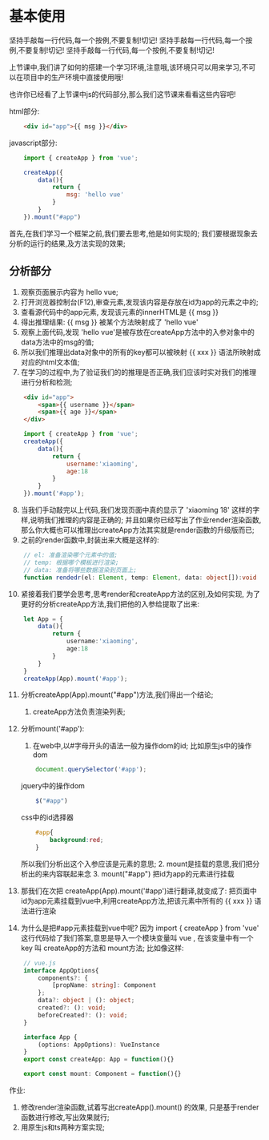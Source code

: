 # 基本使用
坚持手敲每一行代码,每一个按例,不要复制!切记!
坚持手敲每一行代码,每一个按例,不要复制!切记!
坚持手敲每一行代码,每一个按例,不要复制!切记!

上节课中,我们讲了如何的搭建一个学习环境,注意哦,该环境只可以用来学习,不可以在项目中的生产环境中直接使用哦!

也许你已经看了上节课中js的代码部分,那么我们这节课来看看这些内容吧!

html部分:
```html
    <div id="app">{{ msg }}</div>
```

javascript部分:
```javascript
    import { createApp } from 'vue';

    createApp({
        data(){
            return {
                msg: 'hello vue'
            }
        }
    }).mount("#app")
```

首先,在我们学习一个框架之前,我们要去思考,他是如何实现的;
我们要根据现象去分析的运行的结果,及方法实现的效果;

## 分析部分
1. 观察页面展示内容为 hello vue;
2. 打开浏览器控制台(F12),审查元素,发现该内容是存放在id为app的元素之中的;
3. 查看源代码中的app元素, 发现该元素的innerHTML是 {{ msg }}
4. 得出推理结果:  {{ msg }}  被某个方法映射成了 'hello vue'
5. 观察上面代码,发现 'hello vue'是被存放在createApp方法中的入参对象中的data方法中的msg的值;
6. 所以我们推理出data对象中的所有的key都可以被映射 {{ xxx }} 语法所映射成对应的html文本值;
7. 在学习的过程中,为了验证我们的的推理是否正确,我们应该时实对我们的推理进行分析和检测;
```html
    <div id="app">
        <span>{{ username }}</span>
        <span>{{ age }}</span>
    </div>
```

```javascript
    import { createApp } from 'vue';
    createApp({
        data(){
            return {
                username:'xiaoming',
                age:18
            }
        }
    }).mount('#app');
```
8. 当我们手动敲完以上代码,我们发现页面中真的显示了 'xiaoming 18' 这样的字样,说明我们推理的内容是正确的; 并且如果你已经写出了作业render渲染函数,那么你大概也可以推理出createApp方法其实就是render函数的升级版而已;
9. 之前的render函数中,封装出来大概是这样的:
```typescript
    // el: 准备渲染哪个元素中的值;
    // temp: 根据哪个模板进行渲染;
    // data: 准备将哪些数据渲染到页面上;
    function rendedr(el: Element, temp: Element, data: object[]):void
```
10. 紧接着我们要学会思考,思考render和createApp方法的区别,及如何实现,
为了更好的分析createApp方法,我们把他的入参给提取了出来:
```typescript
    let App = {
        data(){
            return {
                username:'xiaoming',
                age:18
            }
        }
    }
    createApp(App).mount('#app');
```
11. 分析createApp(App).mount("#app")方法,我们得出一个结论;
    1. createApp方法负责渲染列表;
12. 分析mount('#app'):
    1. 在web中,以#字母开头的语法一般为操作dom的id;
    比如原生js中的操作dom
    ```javascript
        document.querySelector('#app');
    ```
    jquery中的操作dom
    ```javascript
        $("#app")
    ```
    css中的id选择器 
    ```css
        #app{
            background:red;
        }
    ```
    所以我们分析出这个入参应该是元素的意思;
    2. mount是挂载的意思,我们把分析出的来内容联起来念
    3. mount("#app")  把id为app的元素进行挂载
13. 那我们在次把 createApp(App).mount('#app')进行翻译,就变成了: 把页面中id为app元素挂载到vue中,利用createApp方法,把该元素中所有的 {{ xxx }} 语法进行渲染

14. 为什么是把#app元素挂载到vue中呢?
因为  import { createApp } from 'vue' 这行代码给了我们答案,意思是导入一个模块变量叫 vue , 在该变量中有一个key 叫 createApp的方法和 mount方法; 比如像这样:
```typescript
    // vue.js
    interface AppOptions{
        components?: {
            [propName: string]: Component
        };
        data?: object | (): object;
        created?: (): void;
        beforeCreated?: (): void;
    }

    interface App {
        (options: AppOptions): VueInstance
    }
    export const createApp: App = function(){}

    export const mount: Component = function(){}
```

作业: 
1. 修改render渲染函数,试着写出createApp().mount() 的效果, 只是基于render函数进行修改,写出效果就行;
2. 用原生js和ts两种方案实现;